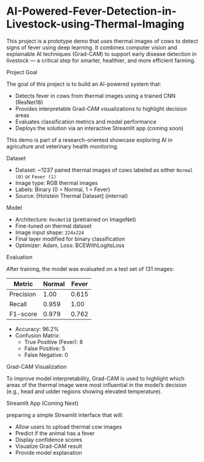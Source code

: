 # AI-Powered-Fever-Detection-in-Livestock-using-Thermal-Imaging
This project is a  prototype demo  that uses thermal images of cows to detect signs of fever using deep learning. It combines computer vision and explainable AI techniques (Grad-CAM) to support early disease detection in livestock — a critical step for smarter, healthier, and more efficient farming.

Project Goal

The goal of this project is to build an AI-powered system that:
- Detects fever in cows from thermal images using a trained CNN (ResNet18)
- Provides interpretable Grad-CAM visualizations to highlight decision areas
- Evaluates classification metrics and model performance
- Deploys the solution via an interactive Streamlit app (coming soon)

This demo is part of a research-oriented showcase exploring AI in agriculture and veterinary health monitoring.


 Dataset

- Dataset: ~1237 paired thermal images of cows labeled as either `Normal (0)` or `Fever (1)`
- Image type: RGB thermal images
- Labels: Binary (0 = Normal, 1 = Fever)
- Source: [Holstein Thermal Dataset] (internal)

 Model

- Architecture: `ResNet18` (pretrained on ImageNet)
- Fine-tuned on thermal dataset
- Image input shape: `224x224`
- Final layer modified for binary classification
- Optimizer: Adam, Loss: BCEWithLogitsLoss

 Evaluation

After training, the model was evaluated on a test set of 131 images:

| Metric      | Normal | Fever |
|-------------|--------|-------|
| Precision   | 1.00   | 0.615 |
| Recall      | 0.959  | 1.00  |
| F1-score    | 0.979  | 0.762 |

- Accuracy: 96.2%
- Confusion Matrix:
    - True Positive (Fever): 8
    - False Positive: 5
    - False Negative: 0


 Grad-CAM Visualization

To improve model interpretability, Grad-CAM is used to highlight which areas of the thermal image were most influential in the model’s decision (e.g., head and udder regions showing elevated temperature).

Streamlit App (Coming Next)

 preparing a simple  Streamlit interface  that will:
- Allow users to upload thermal cow images
- Predict if the animal has a fever
- Display confidence scores
- Visualize Grad-CAM result
- Provide model explanation

